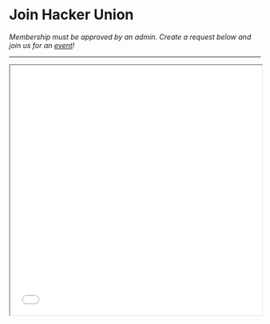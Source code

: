 # Join Hacker Union

*Membership must be approved by an admin. Create a request below and join us for an [event](/)!*

----

<iframe src="/home/server/sandbox/apply.cgi" width="100%" height="500px"></iframe>

